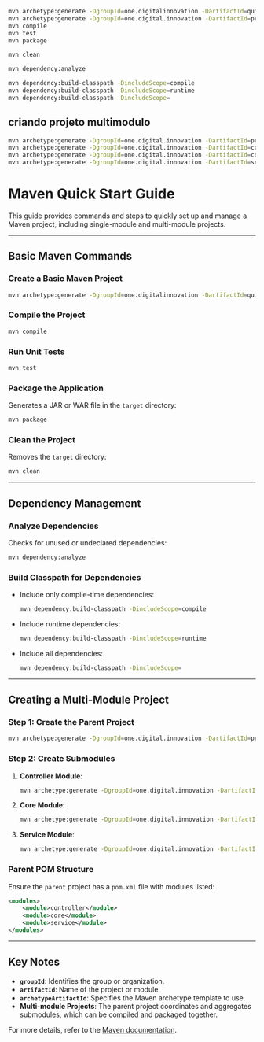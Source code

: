 
 ```bash
mvn archetype:generate -DgroupId=one.digitalinnovation -DartifactId=quick-start-maven -DarchetypeArtifactId=maven-archetype-quickstart -DinteractiveMode=false
mvn archetype:generate -DgroupId=one.digital.innovation -DartifactId=project-parent -Darchetype=maven-archetype-quickstart
mvn compile
mvn test
mvn package

mvn clean

mvn dependency:analyze

mvn dependency:build-classpath -DincludeScope=compile
mvn dependency:build-classpath -DincludeScope=runtime
mvn dependency:build-classpath -DincludeScope=
```
## criando projeto multimodulo
 ```bash
mvn archetype:generate -DgroupId=one.digital.innovation -DartifactId=project-parent -Darchetype=maven-archetype-quickstart
mvn archetype:generate -DgroupId=one.digital.innovation -DartifactId=controller -Darchetype=maven-archetype-quickstart -DinterativeMode=false
mvn archetype:generate -DgroupId=one.digital.innovation -DartifactId=core -Darchetype=maven-archetype-quickstart -DinterativeMode=false
mvn archetype:generate -DgroupId=one.digital.innovation -DartifactId=service -Darchetype=maven-archetype-quickstart -DinterativeMode=false
```

# Maven Quick Start Guide

This guide provides commands and steps to quickly set up and manage a Maven project, including single-module and multi-module projects.

---

## **Basic Maven Commands**

### **Create a Basic Maven Project**
```bash
mvn archetype:generate -DgroupId=one.digitalinnovation -DartifactId=quick-start-maven -DarchetypeArtifactId=maven-archetype-quickstart -DinteractiveMode=false
```

### **Compile the Project**
```bash
mvn compile
```

### **Run Unit Tests**
```bash
mvn test
```

### **Package the Application**
Generates a JAR or WAR file in the `target` directory:
```bash
mvn package
```

### **Clean the Project**
Removes the `target` directory:
```bash
mvn clean
```

---

## **Dependency Management**

### **Analyze Dependencies**
Checks for unused or undeclared dependencies:
```bash
mvn dependency:analyze
```

### **Build Classpath for Dependencies**
- Include only compile-time dependencies:
  ```bash
  mvn dependency:build-classpath -DincludeScope=compile
  ```
- Include runtime dependencies:
  ```bash
  mvn dependency:build-classpath -DincludeScope=runtime
  ```
- Include all dependencies:
  ```bash
  mvn dependency:build-classpath -DincludeScope=
  ```

---

## **Creating a Multi-Module Project**

### **Step 1: Create the Parent Project**
```bash
mvn archetype:generate -DgroupId=one.digital.innovation -DartifactId=project-parent -Darchetype=maven-archetype-quickstart
```

### **Step 2: Create Submodules**
1. **Controller Module**:
   ```bash
   mvn archetype:generate -DgroupId=one.digital.innovation -DartifactId=controller -Darchetype=maven-archetype-quickstart -DinteractiveMode=false
   ```
2. **Core Module**:
   ```bash
   mvn archetype:generate -DgroupId=one.digital.innovation -DartifactId=core -Darchetype=maven-archetype-quickstart -DinteractiveMode=false
   ```
3. **Service Module**:
   ```bash
   mvn archetype:generate -DgroupId=one.digital.innovation -DartifactId=service -Darchetype=maven-archetype-quickstart -DinteractiveMode=false
   ```

### **Parent POM Structure**
Ensure the `parent` project has a `pom.xml` file with modules listed:
```xml
<modules>
    <module>controller</module>
    <module>core</module>
    <module>service</module>
</modules>
```

---

## **Key Notes**
- **`groupId`**: Identifies the group or organization.
- **`artifactId`**: Name of the project or module.
- **`archetypeArtifactId`**: Specifies the Maven archetype template to use.
- **Multi-module Projects**: The parent project coordinates and aggregates submodules, which can be compiled and packaged together.

For more details, refer to the [Maven documentation](https://maven.apache.org/).